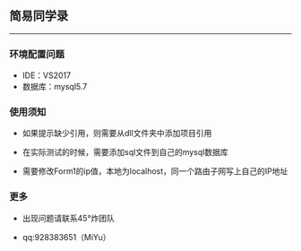 ﻿## **简易同学录**

---

### 环境配置问题

- IDE：VS2017
- 数据库：mysql5.7

### 使用须知

- 如果提示缺少引用，则需要从dll文件夹中添加项目引用

- 在实际测试的时候，需要添加sql文件到自己的mysql数据库

- 需要修改Form1的ip值，本地为localhost，同一个路由子网写上自己的IP地址

### 更多
- 出现问题请联系45°炸团队

- qq:928383651（MiYu） 
